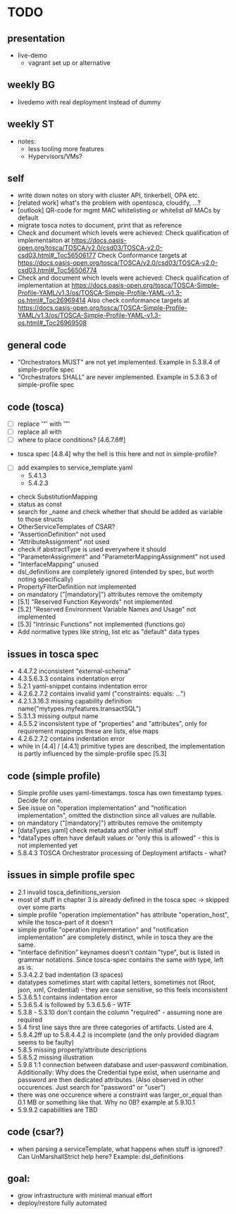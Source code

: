 # TODO

## presentation

- live-demo
  - vagrant set up or alternative

## weekly BG
- livedemo with real deployment instead of dummy

## weekly ST
- notes:
  - less tooling more features
  - Hypervisors/VMs?

## self
- write down notes on story with cluster API, tinkerbell, OPA etc.
- [related work] what's the problem with opentosca, cloudify, ...?
- [outlook] QR-code for mgmt MAC whitelisting or whitelist _all_ MACs by default
- migrate tosca notes to document, print that as reference
- Check and document which levels were achieved:
  Check qualification of implementaiton at https://docs.oasis-open.org/tosca/TOSCA/v2.0/csd03/TOSCA-v2.0-csd03.html#_Toc56506177
  Check Conformance targets at https://docs.oasis-open.org/tosca/TOSCA/v2.0/csd03/TOSCA-v2.0-csd03.html#_Toc56506774
- Check and document which levels were achieved:
  Check qualification of implementation at https://docs.oasis-open.org/tosca/TOSCA-Simple-Profile-YAML/v1.3/os/TOSCA-Simple-Profile-YAML-v1.3-os.html#_Toc26969414
  Also check conformance targets at https://docs.oasis-open.org/tosca/TOSCA-Simple-Profile-YAML/v1.3/os/TOSCA-Simple-Profile-YAML-v1.3-os.html#_Toc26969508


## general code
- "Orchestrators MUST" are not yet implemented. Example in 5.3.8.4 of simple-profile spec
- "Orchestrators SHALL" are never implemented. Example in 5.3.6.3 of simple-profile spec

## code (tosca)
- [ ] replace '“' with '"'
- [ ] replace all <double spaces> with <tabs>
- [ ] where to place conditions? [4.6.7.6ff]
- tosca spec [4.8.4] why the hell is this here and not in simple-profile?
- [ ] add examples to service_template.yaml
  - 5.4.1.3
  - 5.4.2.3
- check SubstitutionMapping
- status as const
- search for _name and check whether that should be added as variable to those structs
- OtherServiceTemplates of CSAR?
- "AssertionDefinition" not used
- "AttributeAssignment" not used
- check if abstractType is used everywhere it should
- "ParameterAssignment" and "ParameterMappingAssignment" not used
- "InterfaceMapping" unused
- dsl_definitions are completely ignored (intended by spec, but worth noting specifically)
- PropertyFilterDefinition not implemented
- on mandatory ("[mandatory]") attributes remove the omitempty
- [5.1] "Reserved Function Keywords" not implemented
- [5.2] "Reserved Environment Variable Names and Usage" not implemented
- [5.3] "Intrinsic Functions" not implemented (functions.go)
- Add normative types like string, list etc as "default" data types

## issues in tosca spec
- 4.4.7.2 inconsistent "external-schema"
- 4.3.5.6.3.3 contains indentation error
- 5.2.1 yaml-snippet contains indentation error
- 4.2.6.2.7.2 contains invalid yaml ("constraints: equals: ...")
- 4.2.1.3.16.3 missing capability definition name("mytypes.myfeatures.transactSQL")
- 5.3.1.3 missing output name
- 4.5.5.2 inconsistent type of "properties" and "attributes", only for requirement mappings these are lists, else maps
- 4.2.6.2.7.2 contains indentation error
- while in [4.4] / [4.4.1] primitive types are described, the implementation is partly influenced by the simple-profile spec [5.3]


## code (simple profile)
- Simple profile uses yaml-timestamps. tosca has own timestamp types. Decide for one.
- See issue on "operation implementation" and "notification implementation", omitted the distinction since all values are nullable.
- on mandatory ("[mandatory]") attributes remove the omitempty
- [dataTypes.yaml] check metadata and other initial stuff
- *dataTypes often have default values or "only this is allowed" - this is not implemented yet
- 5.8.4.3 TOSCA Orchestrator processing of Deployment artifacts - what?

## issues in simple profile spec
- 2.1 invalid tosca_definitions_version
- most of stuff in chapter 3 is already defined in the tosca spec -> skipped over some parts
- simple profile "operation implementation" has attribute "operation_host", while the tosca-part of it doesn't
- simple profile "operation implementation" and "notification implementation" are completely distinct, while in tosca they are the same.
- "interface definition" keynames doesn't contain "type", but is listed in grammar notations. Since tosca-spec contains the same _with_ type, left as is.
- 5.3.4.2.2 bad indentation (3 spaces)
- datatypes sometimes start with capital letters, sometimes not (Root, json, xml, Credential) - they are case sensitive, so this feels inconsistent
- 5.3.6.5.1 contains indentation error
- 5.3.6.5.4 is followed by 5.3.6.5.6 - WTF
- 5.3.8 - 5.3.10 don't contain the column "required" - assuming none are required
- 5.4 first line says thre are three categories of artifacts. Listed are 4.
- 5.8.4.2ff up to 5.8.4.4.2 is incomplete (and the only provided diagram seems to be faulty)
- 5.8.5 missing property/attribute descriptions
- 5.8.5.2 missing illustration
- 5.9.8 1:1 connection between database and user-password combination. Additionally: Why does the Credential type exist, when username and password are then dedicated attributes. (Also observed in other occurences. Just search for "password" or "user")
- there was one occurence where a constraint was larger_or_equal than 0.1 MB or something like that. Why no 0B?
  example at 5.9.10.1
- 5.9.9.2 capabilities are TBD


## code (csar?)
- when parsing a serviceTemplate, what happens when stuff is ignored? Can UnMarshallStrict help here?
  Example: dsl_definitions

## goal:
- grow infrastructure with minimal manual effort
- deploy/restore fully automated